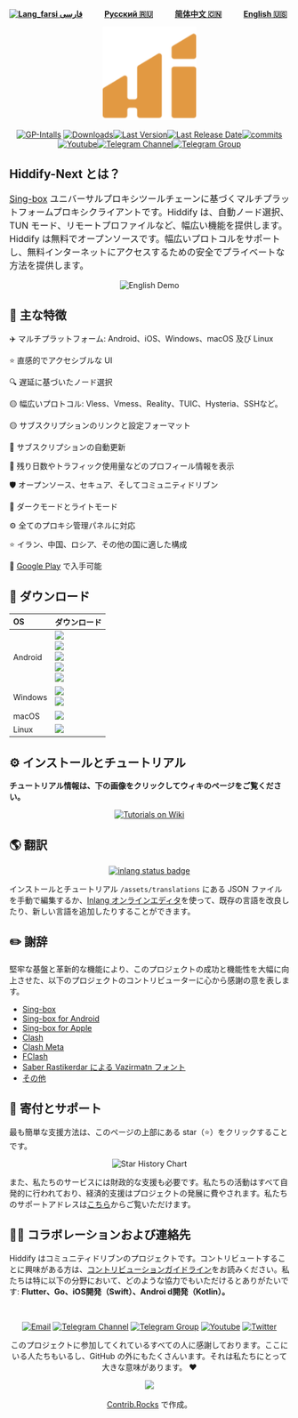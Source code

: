 <div dir="ltr">

[**![Lang_farsi](https://user-images.githubusercontent.com/125398461/234186932-52f1fa82-52c6-417f-8b37-08fe9250a55f.png) فارسی**](README_fa.md)&nbsp;&nbsp;&nbsp;&nbsp;&nbsp;&nbsp;&nbsp;&nbsp;&nbsp;&nbsp;[**Русский 🇷🇺**](README_ru.md)&nbsp;&nbsp;&nbsp;&nbsp;&nbsp;&nbsp;&nbsp;&nbsp;&nbsp;&nbsp;[**简体中文 🇨🇳**](README_cn.md)&nbsp;&nbsp;&nbsp;&nbsp;&nbsp;&nbsp;&nbsp;&nbsp;&nbsp;&nbsp;[**English 🇺🇸**](README.md)

</div>

<p align="center"><img src="assets/images/logo.svg" width="168"/></p>


<div align="center">

<!--
![Hiddify logo + text](https://github.com/hiddify/hiddify-next/assets/125398461/d821cfe0-b4c4-441f-be4e-eb9209f59542)
    -->

[![GP-Intalls](https://img.shields.io/endpoint?color=green&logo=google-play&logoColor=green&url=https%3A%2F%2Fplay.cuzi.workers.dev%2Fplay%3Fi%3Dapp.hiddify.com%26l%3DGoogle%2520Play%26m%3D%24shortinstalls&style=flat-square)](https://play.google.com/store/apps/details?id=app.hiddify.com) [![Downloads](https://img.shields.io/github/downloads/hiddify/hiddify-next/total?style=flat-square&logo=github)](https://github.com/hiddify/hiddify-next/releases/)[![Last Version](https://img.shields.io/github/release/hiddify/hiddify-next/all.svg?style=flat-square)](https://github.com/hiddify/hiddify-next/releases/)[![Last Release Date](https://img.shields.io/github/release-date/hiddify/hiddify-next.svg?style=flat-square)](https://github.com/hiddify/hiddify-next/releases/)[![commits](https://img.shields.io/github/commit-activity/m/hiddify/hiddify-next?style=flat-square)](https://github.com/hiddify/hiddify-next/)
[![Youtube](https://img.shields.io/youtube/channel/views/UCxrmeMvVryNfB4XL35lXQNg?label=Youtube&style=flat-square&logo=youtube)](https://www.youtube.com/@hiddify)[![Telegram Channel](https://img.shields.io/endpoint?label=Channel&style=flat-square&url=https%3A%2F%2Ftg.sumanjay.workers.dev%2Fhiddify&color=blue)](https://telegram.dog/hiddify)[![Telegram Group](https://img.shields.io/endpoint?color=neon&label=Support%20Group&style=flat-square&url=https%3A%2F%2Ftg.sumanjay.workers.dev%2Fhiddify_board)](https://telegram.dog/hiddify_board/5)

</div>




## Hiddify-Next とは？

<p dir="ltr" style="font-size: 16px"><a href="https://github.com/SagerNet/sing-box">Sing-box</a> ユニバーサルプロキシツールチェーンに基づくマルチプラットフォームプロキシクライアントです。Hiddify は、自動ノード選択、TUN モード、リモートプロファイルなど、幅広い機能を提供します。Hiddify は無料でオープンソースです。幅広いプロトコルをサポートし、無料インターネットにアクセスするための安全でプライベートな方法を提供します。</p>

<div align=center>
<img width=90% alt="English Demo" src="https://github.com/hiddify/hiddify-next/assets/125398461/ffe5346d-3404-470f-b5e0-4364e23743d2">

</div>

## 🚀 主な特徴

✈️ マルチプラットフォーム: Android、iOS、Windows、macOS 及び Linux

⭐ 直感的でアクセシブルな UI

🔍 遅延に基づいたノード選択

🟡 幅広いプロトコル:
Vless、Vmess、Reality、TUIC、Hysteria、SSHなど。

🟡 サブスクリプションのリンクと設定フォーマット

🔄 サブスクリプションの自動更新

🔎 残り日数やトラフィック使用量などのプロフィール情報を表示

🛡 オープンソース、セキュア、そしてコミュニティドリブン

🌙 ダークモードとライトモード

⚙ 全てのプロキシ管理パネルに対応

⭐ イラン、中国、ロシア、その他の国に適した構成

📱 [Google Play](https://play.google.com/store/apps/details?id=app.hiddify.com) で入手可能

## 🔗 ダウンロード

<div align=left>
<table>
    <thead align=left>
        <tr>
            <th>OS</th>
            <th>ダウンロード</th>
        </tr>
    </thead>
    <tbody align=left>
        <tr>
        <td>Android</td><td>
            <a href="https://play.google.com/store/apps/details?id=app.hiddify.com"><img width=150px src="https://github.com/hiddify/hiddify-next/blob/main/docs/google-play-badge.png"></a><br>
            <a href="https://github.com/hiddify/hiddify-next/releases/latest/download/hiddify-android-universal.apk"><img src="https://img.shields.io/badge/APK-Universal-044d29.svg?logo=github"></a><br>
            <a href="https://github.com/hiddify/hiddify-next/releases/latest/download/hiddify-android-arm64.apk"><img src="https://img.shields.io/badge/APK-ARMv8-168039.svg?logo=github"></a><br>
            <a href="https://github.com/hiddify/hiddify-next/releases/latest/download/hiddify-android-arm7.apk"><img src="https://img.shields.io/badge/APK-ARMv7-45bf55.svg?logo=github"></a><br>
            <a href="https://github.com/hiddify/hiddify-next/releases/latest/download/hiddify-android-x86_64.apk"><img src="https://img.shields.io/badge/APK-x64-96ed89.svg?logo=github"></a>
        </td>
        </tr>
        <tr>
            <td>Windows</td>
            <td><a href="https://github.com/hiddify/hiddify-next/releases/latest/download/hiddify-windows-x64-setup.zip"><img src="https://img.shields.io/badge/Setup-x64-0078d7.svg?logo=github"></a><br>
            <a href="https://github.com/hiddify/hiddify-next/releases/latest/download/hiddify-windows-x64-portable.zip"><img src="https://img.shields.io/badge/Portable-x64-2d7d9a.svg?logo=github"></a>
        </td>
        </tr>
        <tr>
            <td>macOS</td>
            <td><a href="https://github.com/hiddify/hiddify-next/releases/latest/download/hiddify-macos-universal.zip"><img src="https://img.shields.io/badge/DMG-Universal-ea005e.svg?logo=github"></a></td>
        </tr>
        <tr>
            <td>Linux</td>
            <td><a href="https://github.com/hiddify/hiddify-next/releases/latest/download/hiddify-linux-x64.zip"><img src="https://img.shields.io/badge/AppImage-x64-f84e29.svg?logo=github"> </a></td>
        </tr>
    </tbody>
</table>


</div>

## ⚙️ インストールとチュートリアル

**チュートリアル情報は、下の画像をクリックしてウィキのページをご覧ください。**

<div align="center">

[![Tutorials on Wiki](https://github.com/hiddify/hiddify-next/assets/125398461/95bb5cf8-c143-4934-87d6-b9d4c31e035e)](https://github.com/hiddify/hiddify-next/wiki)


</div>

## 🌎 翻訳

<div align=center>

[![inlang status badge](https://inlang.com/badge?url=github.com/hiddify/hiddify-next)](https://inlang.com/editor/github.com/hiddify/hiddify-next?ref=badge)
</div>

インストールとチュートリアル `/assets/translations` にある JSON ファイルを手動で編集するか、[Inlang オンラインエディタ](https://inlang.com/editor/github.com/hiddify/hiddify-next)を使って、既存の言語を改良したり、新しい言語を追加したりすることができます。

## ✏️ 謝辞

堅牢な基盤と革新的な機能により、このプロジェクトの成功と機能性を大幅に向上させた、以下のプロジェクトのコントリビューターに心から感謝の意を表します。

- [Sing-box](https://github.com/SagerNet/sing-box)
- [Sing-box for Android](https://github.com/SagerNet/sing-box-for-android)
- [Sing-box for Apple](https://github.com/SagerNet/sing-box-for-apple)
- [Clash](https://github.com/Dreamacro/clash)
- [Clash Meta](https://github.com/MetaCubeX/Clash.Meta)
- [FClash](https://github.com/Fclash/Fclash)
- [Saber Rastikerdar による Vazirmatn フォント](https://github.com/rastikerdar/vazirmatn)
- [その他](./pubspec.yaml)

## 🎯 寄付とサポート

最も簡単な支援方法は、このページの上部にある star（⭐）をクリックすることです。

<div align=center>

<img alt="Star History Chart" width=50% src="https://api.star-history.com/svg?repos=Hiddify/hiddify-next&type=Date)](https://star-history.com/#Hiddify/hiddify-next&Date" />

</div>

また、私たちのサービスには財政的な支援も必要です。私たちの活動はすべて自発的に行われており、経済的支援はプロジェクトの発展に費やされます。私たちのサポートアドレスは[こちら](https://github.com/hiddify/hiddify-server/wiki/support)からご覧いただけます。

## 👩‍🏫 コラボレーションおよび連絡先

Hiddify はコミュニティドリブンのプロジェクトです。コントリビュートすることに興味がある方は、[コントリビューションガイドライン](./CONTRIBUTING.md)をお読みください。私たちは特に以下の分野において、どのような協力でもいただけるとありがたいです: **Flutter、Go、iOS開発（Swift）、Androi d開発（Kotlin）。**

<div align=center>

<br>

[![Email](https://img.shields.io/badge/Email-contribute@hiddify.com-005FF9?style=flat-square&logo=mail.ru)](mailto:contribute@hiddify.com)
[![Telegram Channel](https://img.shields.io/endpoint?label=Channel&style=flat-square&url=https%3A%2F%2Ftg.sumanjay.workers.dev%2Fhiddify&color=blue)](https://telegram.dog/hiddify)
[![Telegram Group](https://img.shields.io/endpoint?color=neon&label=Support%20Group&style=flat-square&url=https%3A%2F%2Ftg.sumanjay.workers.dev%2Fhiddify_board)](https://telegram.dog/hiddify_board)
[![Youtube](https://img.shields.io/youtube/channel/views/UCxrmeMvVryNfB4XL35lXQNg?label=Youtube&style=flat-square&logo=youtube)](https://www.youtube.com/@hiddify)
[![Twitter](https://img.shields.io/twitter/follow/hiddify_com?color=%231DA1F2&logo=twitter&logoColor=1DA1F2&style=flat-square)](https://twitter.com/intent/follow?screen_name=hiddify_com)

</div>

<p align=center>
 このプロジェクトに参加してくれているすべての人に感謝しております。ここにいる人たちもいるし、GitHub の外にもたくさんいます。それは私たちにとって大きな意味があります。 ♥
 </p>

<p align=center>
<a href="https://github.com/hiddify/hiddify-next/graphs/contributors">
  <img src="https://contrib.rocks/image?repo=hiddify/hiddify-next" />
</a>
</p>
<p align=center>
 <a rel="" target="_blank" href="https://contrib.rocks">Contrib.Rocks</a> で作成。
</p>
